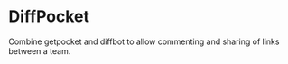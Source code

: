DiffPocket
==========

Combine getpocket and diffbot to allow commenting and sharing of links between a team.